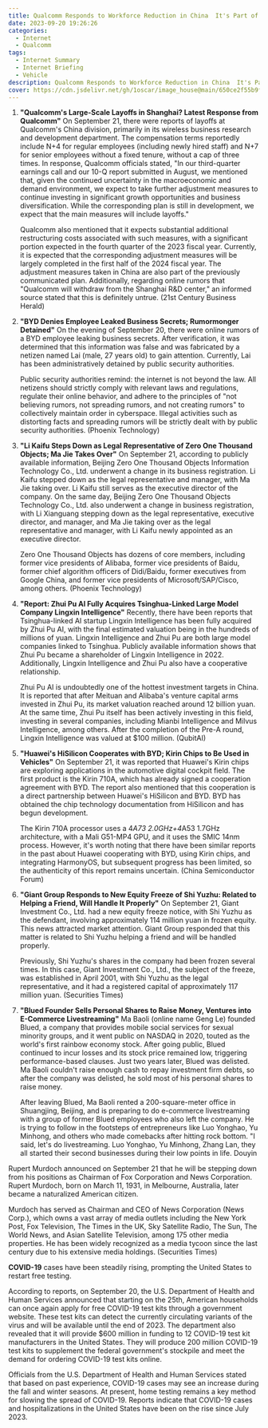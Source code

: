 ```yaml
---
title: Qualcomm Responds to Workforce Reduction in China  It's Part of the Plan
date: 2023-09-20 19:26:26
categories:
  - Internet
  - Qualcomm 
tags:
  - Internet Summary 
  - Internet Briefing
  - Vehicle 
description: Qualcomm Responds to Workforce Reduction in China  It's Part of the Plan
cover: https://cdn.jsdelivr.net/gh/1oscar/image_house@main/650ce2f55b9f2.jpeg
---
```



1. **"Qualcomm's Large-Scale Layoffs in Shanghai? Latest Response from Qualcomm"**
   On September 21, there were reports of layoffs at Qualcomm's China division, primarily in its wireless business research and development department. The compensation terms reportedly include N+4 for regular employees (including newly hired staff) and N+7 for senior employees without a fixed tenure, without a cap of three times. In response, Qualcomm officials stated, "In our third-quarter earnings call and our 10-Q report submitted in August, we mentioned that, given the continued uncertainty in the macroeconomic and demand environment, we expect to take further adjustment measures to continue investing in significant growth opportunities and business diversification. While the corresponding plan is still in development, we expect that the main measures will include layoffs."

   Qualcomm also mentioned that it expects substantial additional restructuring costs associated with such measures, with a significant portion expected in the fourth quarter of the 2023 fiscal year. Currently, it is expected that the corresponding adjustment measures will be largely completed in the first half of the 2024 fiscal year. The adjustment measures taken in China are also part of the previously communicated plan. Additionally, regarding online rumors that "Qualcomm will withdraw from the Shanghai R&D center," an informed source stated that this is definitely untrue. (21st Century Business Herald)

2. **"BYD Denies Employee Leaked Business Secrets; Rumormonger Detained"**
   On the evening of September 20, there were online rumors of a BYD employee leaking business secrets. After verification, it was determined that this information was false and was fabricated by a netizen named Lai (male, 27 years old) to gain attention. Currently, Lai has been administratively detained by public security authorities.

   Public security authorities remind: the internet is not beyond the law. All netizens should strictly comply with relevant laws and regulations, regulate their online behavior, and adhere to the principles of "not believing rumors, not spreading rumors, and not creating rumors" to collectively maintain order in cyberspace. Illegal activities such as distorting facts and spreading rumors will be strictly dealt with by public security authorities. (Phoenix Technology)

3. **"Li Kaifu Steps Down as Legal Representative of Zero One Thousand Objects; Ma Jie Takes Over"**
   On September 21, according to publicly available information, Beijing Zero One Thousand Objects Information Technology Co., Ltd. underwent a change in its business registration. Li Kaifu stepped down as the legal representative and manager, with Ma Jie taking over. Li Kaifu still serves as the executive director of the company. On the same day, Beijing Zero One Thousand Objects Technology Co., Ltd. also underwent a change in business registration, with Li Xianguang stepping down as the legal representative, executive director, and manager, and Ma Jie taking over as the legal representative and manager, with Li Kaifu newly appointed as an executive director.

   Zero One Thousand Objects has dozens of core members, including former vice presidents of Alibaba, former vice presidents of Baidu, former chief algorithm officers of Didi/Baidu, former executives from Google China, and former vice presidents of Microsoft/SAP/Cisco, among others. (Phoenix Technology)

4. **"Report: Zhui Pu AI Fully Acquires Tsinghua-Linked Large Model Company Lingxin Intelligence"**
   Recently, there have been reports that Tsinghua-linked AI startup Lingxin Intelligence has been fully acquired by Zhui Pu AI, with the final estimated valuation being in the hundreds of millions of yuan. Lingxin Intelligence and Zhui Pu are both large model companies linked to Tsinghua. Publicly available information shows that Zhui Pu became a shareholder of Lingxin Intelligence in 2022. Additionally, Lingxin Intelligence and Zhui Pu also have a cooperative relationship.

   Zhui Pu AI is undoubtedly one of the hottest investment targets in China. It is reported that after Meituan and Alibaba's venture capital arms invested in Zhui Pu, its market valuation reached around 12 billion yuan. At the same time, Zhui Pu itself has been actively investing in this field, investing in several companies, including Mianbi Intelligence and Milvus Intelligence, among others. After the completion of the Pre-A round, Lingxin Intelligence was valued at $100 million. (QubitAI)

5. **"Huawei's HiSilicon Cooperates with BYD; Kirin Chips to Be Used in Vehicles"**
   On September 21, it was reported that Huawei's Kirin chips are exploring applications in the automotive digital cockpit field. The first product is the Kirin 710A, which has already signed a cooperation agreement with BYD. The report also mentioned that this cooperation is a direct partnership between Huawei's HiSilicon and BYD. BYD has obtained the chip technology documentation from HiSilicon and has begun development.

   The Kirin 710A processor uses a 4*A73 2.0GHz+4*A53 1.7GHz architecture, with a Mali G51-MP4 GPU, and it uses the SMIC 14nm process. However, it's worth noting that there have been similar reports in the past about Huawei cooperating with BYD, using Kirin chips, and integrating HarmonyOS, but subsequent progress has been limited, so the authenticity of this report remains uncertain. (China Semiconductor Forum)

6. **"Giant Group Responds to New Equity Freeze of Shi Yuzhu: Related to Helping a Friend, Will Handle It Properly"**
   On September 21, Giant Investment Co., Ltd. had a new equity freeze notice, with Shi Yuzhu as the defendant, involving approximately 114 million yuan in frozen equity. This news attracted market attention. Giant Group responded that this matter is related to Shi Yuzhu helping a friend and will be handled properly.

   Previously, Shi Yuzhu's shares in the company had been frozen several times. In this case, Giant Investment Co., Ltd., the subject of the freeze, was established in April 2001, with Shi Yuzhu as the legal representative, and it had a registered capital of approximately 117 million yuan. (Securities Times)

7. **"Blued Founder Sells Personal Shares to Raise Money, Ventures into E-Commerce Livestreaming"**
   Ma Baoli (online name Geng Le) founded Blued, a company that provides mobile social services for sexual minority groups, and it went public on NASDAQ in 2020, touted as the world's first rainbow economy stock. After going public, Blued continued to incur losses and its stock price remained low, triggering performance-based clauses. Just two years later, Blued was delisted. Ma Baoli couldn't raise enough cash to repay investment firm debts, so after the company was delisted, he sold most of his personal shares to raise money.

   After leaving Blued, Ma Baoli rented a 200-square-meter office in Shuangjing, Beijing, and is preparing to do e-commerce livestreaming with a group of former Blued employees who also left the company. He is trying to follow in the footsteps of entrepreneurs like Luo Yonghao, Yu Minhong, and others who made comebacks after hitting rock bottom. "I said, let's do livestreaming. Luo Yonghao, Yu Minhong, Zhang Lan, they all started their second businesses during their low points in life. Douyin


Rupert Murdoch announced on September 21 that he will be stepping down from his positions as Chairman of Fox Corporation and News Corporation. Rupert Murdoch, born on March 11, 1931, in Melbourne, Australia, later became a naturalized American citizen.

Murdoch has served as Chairman and CEO of News Corporation (News Corp.), which owns a vast array of media outlets including the New York Post, Fox Television, The Times in the UK, Sky Satellite Radio, The Sun, The World News, and Asian Satellite Television, among 175 other media properties. He has been widely recognized as a media tycoon since the last century due to his extensive media holdings. (Securities Times)



**COVID-19** cases have been steadily rising, prompting the United States to restart free testing.

According to reports, on September 20, the U.S. Department of Health and Human Services announced that starting on the 25th, American households can once again apply for free COVID-19 test kits through a government website. These test kits can detect the currently circulating variants of the virus and will be available until the end of 2023. The department also revealed that it will provide $600 million in funding to 12 COVID-19 test kit manufacturers in the United States. They will produce 200 million COVID-19 test kits to supplement the federal government's stockpile and meet the demand for ordering COVID-19 test kits online.

Officials from the U.S. Department of Health and Human Services stated that based on past experience, COVID-19 cases may see an increase during the fall and winter seasons. At present, home testing remains a key method for slowing the spread of COVID-19. Reports indicate that COVID-19 cases and hospitalizations in the United States have been on the rise since July 2023.


